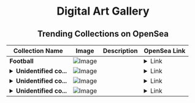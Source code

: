 <div align="center">

# Digital Art Gallery

## Trending Collections on OpenSea

| Collection Name                       | Image                                                                                     | Description                       | OpenSea Link                                                                                          |
|---------------------------------------|-------------------------------------------------------------------------------------------|-----------------------------------|--------------------------------------------------------------------------------------------------------|
| **Football** | ![Image](https://i.seadn.io/s/raw/files/4ce362871b0ceafe70c5d7368e8311da.jpg?w=500&auto=format?w=200&auto=format) |  | <details><summary>Link</summary>[Football](https://opensea.io/collection/football-271)</details> |
| **<details><summary>Unidentified co...</summary>Unidentified contract 773130f3-c353-4cd6-8b10-a4d9bc03e8a1</details>** | ![Image](https://raw.seadn.io/files/d97f0e6e8132976a21a799154b1fda56.svg?w=200&auto=format) |  | <details><summary>Link</summary>[Unidentified contract 773130f3-c353-4cd6-8b10-a4d9bc03e8a1](https://opensea.io/collection/unidentified-contract-773130f3-c353-4cd6-8b10-a4d9)</details> |
| **<details><summary>Unidentified co...</summary>Unidentified contract ad315e51-48cf-4a29-bd1e-e41e1d24ab99</details>** | ![Image](https://raw.seadn.io/files/70f229786a17557eec14ede9e92abd1f.svg?w=200&auto=format) |  | <details><summary>Link</summary>[Unidentified contract ad315e51-48cf-4a29-bd1e-e41e1d24ab99](https://opensea.io/collection/unidentified-contract-ad315e51-48cf-4a29-bd1e-e41e)</details> |
| **<details><summary>Unidentified co...</summary>Unidentified contract 0f349aa3-f36d-483e-9b4e-e91e3c82fdd6</details>** | ![Image](https://raw.seadn.io/files/1a39a8f9ef4d2b863aa77045b48ad740.svg?w=200&auto=format) |  | <details><summary>Link</summary>[Unidentified contract 0f349aa3-f36d-483e-9b4e-e91e3c82fdd6](https://opensea.io/collection/unidentified-contract-0f349aa3-f36d-483e-9b4e-e91e)</details> |

</div>